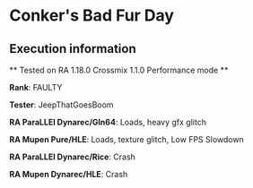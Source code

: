 # Conker's Bad Fur Day 

## Execution information


** Tested on RA 1.18.0 Crossmix 1.1.0 Performance mode **


**Rank**: FAULTY


**Tester**: JeepThatGoesBoom



**RA ParaLLEl Dynarec/Gln64**: Loads, heavy gfx glitch


**RA Mupen Pure/HLE**: Loads, texture glitch, Low FPS Slowdown


**RA ParaLLEl Dynarec/Rice**: Crash


**RA Mupen Dynarec/HLE**: Crash